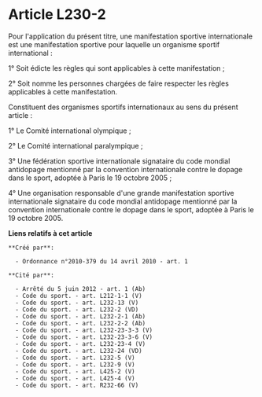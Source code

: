 # Article L230-2

Pour l'application du présent titre, une manifestation sportive internationale est une manifestation sportive pour laquelle
un organisme sportif international : 

1° Soit édicte les règles qui sont applicables à cette manifestation ; 

2° Soit nomme les personnes chargées de faire respecter les règles applicables à cette manifestation. 

Constituent des organismes sportifs internationaux au sens du présent article : 

1° Le Comité international olympique ; 

2° Le Comité international paralympique ; 

3° Une fédération sportive internationale signataire du code mondial antidopage mentionné par la convention internationale
contre le dopage dans le sport, adoptée à Paris le 19 octobre 2005 ; 

4° Une organisation responsable d'une grande manifestation sportive internationale signataire du code mondial antidopage
mentionné par la convention internationale contre le dopage dans le sport, adoptée à Paris le 19 octobre 2005.

**Liens relatifs à cet article**

	**Créé par**:

	  - Ordonnance n°2010-379 du 14 avril 2010 - art. 1

	**Cité par**:

	  - Arrêté du 5 juin 2012 - art. 1 (Ab)
	  - Code du sport. - art. L212-1-1 (V)
	  - Code du sport. - art. L232-13 (V)
	  - Code du sport. - art. L232-2 (VD)
	  - Code du sport. - art. L232-2-1 (Ab)
	  - Code du sport. - art. L232-2-2 (Ab)
	  - Code du sport. - art. L232-23-3-3 (V)
	  - Code du sport. - art. L232-23-3-6 (V)
	  - Code du sport. - art. L232-23-4 (V)
	  - Code du sport. - art. L232-24 (VD)
	  - Code du sport. - art. L232-5 (V)
	  - Code du sport. - art. L232-9 (V)
	  - Code du sport. - art. L425-2 (V)
	  - Code du sport. - art. L425-4 (V)
	  - Code du sport. - art. R232-66 (V)
